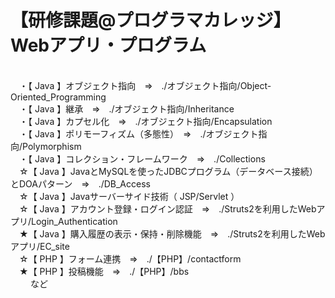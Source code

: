 # 【研修課題@プログラマカレッジ】Webアプリ・プログラム
<br>　・【 Java 】オブジェクト指向　⇒　./オブジェクト指向/Object-Oriented_Programming
<br>　・【 Java 】継承　⇒　./オブジェクト指向/Inheritance
<br>　・【 Java 】カプセル化　⇒　./オブジェクト指向/Encapsulation
<br>　・【 Java 】ポリモーフィズム（多態性）　⇒　./オブジェクト指向/Polymorphism
<br>　・【 Java 】コレクション・フレームワーク　⇒　./Collections
<br>　☆【 Java 】JavaとMySQLを使ったJDBCプログラム（データベース接続）とDOAパターン　⇒　./DB_Access
<br>　☆【 Java 】Javaサーバーサイド技術（ JSP/Servlet ）
<br>　☆【 Java 】アカウント登録・ログイン認証　⇒　./Struts2を利用したWebアプリ/Login_Authentication
<br>　★【 Java 】購入履歴の表示・保持・削除機能　⇒　./Struts2を利用したWebアプリ/EC_site
<br>　☆【 PHP 】フォーム連携　⇒　./【PHP】/contactform
<br>　★【 PHP 】投稿機能　⇒　./【PHP】/bbs
<br>　　 など
